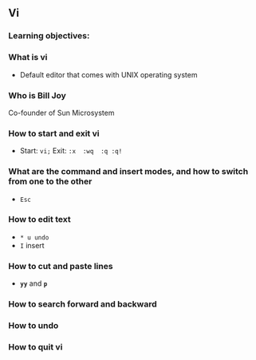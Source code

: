 
## Vi

### **Learning objectives:**

### What is vi
- Default editor that comes with UNIX operating system

### Who is Bill Joy
Co-founder of Sun Microsystem

### How to start and exit vi
- Start: `vi;` Exit: `:x  :wq  :q :q!`

### What are the command and insert modes, and how to switch from one to the other
- `Esc` 

### How to edit text
- `* u undo`
- `I` insert

### How to cut and paste lines
- **`yy`** and **`p`** 

### How to search forward and backward

### How to undo

### How to quit vi
